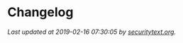 # Changelog

_Last updated at 2019-02-16 07:30:05 by [securitytext.org](https://securitytext.org)._
